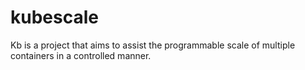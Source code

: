# kubescale
Kb is a project that aims to assist the programmable scale of multiple containers in a controlled manner.
